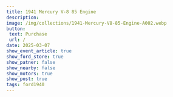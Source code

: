 ```yaml
---
title: 1941 Mercury V-8 85 Engine
description: 
image: /img/collections/1941-Mercury-V8-85-Engine-A002.webp
button: 
 text: Purchase
 url: /
date: 2025-03-07
show_event_article: true
show_ford_store: true
show_patner: false
show_nearby: false
show_motors: true
show_post: true
tags: ford1940
---
```


